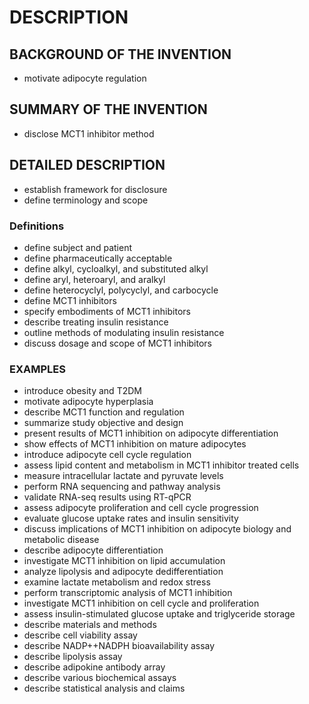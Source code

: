 # DESCRIPTION

## BACKGROUND OF THE INVENTION

- motivate adipocyte regulation

## SUMMARY OF THE INVENTION

- disclose MCT1 inhibitor method

## DETAILED DESCRIPTION

- establish framework for disclosure
- define terminology and scope

### Definitions

- define subject and patient
- define pharmaceutically acceptable
- define alkyl, cycloalkyl, and substituted alkyl
- define aryl, heteroaryl, and aralkyl
- define heterocyclyl, polycyclyl, and carbocycle
- define MCT1 inhibitors
- specify embodiments of MCT1 inhibitors
- describe treating insulin resistance
- outline methods of modulating insulin resistance
- discuss dosage and scope of MCT1 inhibitors

### EXAMPLES

- introduce obesity and T2DM
- motivate adipocyte hyperplasia
- describe MCT1 function and regulation
- summarize study objective and design
- present results of MCT1 inhibition on adipocyte differentiation
- show effects of MCT1 inhibition on mature adipocytes
- introduce adipocyte cell cycle regulation
- assess lipid content and metabolism in MCT1 inhibitor treated cells
- measure intracellular lactate and pyruvate levels
- perform RNA sequencing and pathway analysis
- validate RNA-seq results using RT-qPCR
- assess adipocyte proliferation and cell cycle progression
- evaluate glucose uptake rates and insulin sensitivity
- discuss implications of MCT1 inhibition on adipocyte biology and metabolic disease
- describe adipocyte differentiation
- investigate MCT1 inhibition on lipid accumulation
- analyze lipolysis and adipocyte dedifferentiation
- examine lactate metabolism and redox stress
- perform transcriptomic analysis of MCT1 inhibition
- investigate MCT1 inhibition on cell cycle and proliferation
- assess insulin-stimulated glucose uptake and triglyceride storage
- describe materials and methods
- describe cell viability assay
- describe NADP++NADPH bioavailability assay
- describe lipolysis assay
- describe adipokine antibody array
- describe various biochemical assays
- describe statistical analysis and claims

